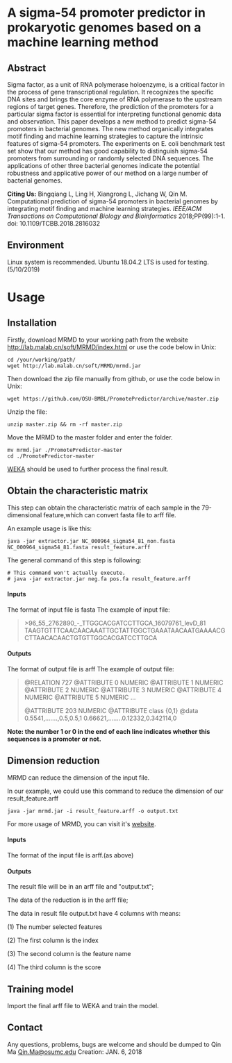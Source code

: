 # A sigma-54 promoter predictor in prokaryotic genomes based on a machine learning method
## Abstract
Sigma factor, as a unit of RNA polymerase holoenzyme, is a critical factor in the process of gene transcriptional regulation. It recognizes the specific DNA sites and brings the core enzyme of RNA polymerase to the upstream regions of target genes. Therefore, the prediction of the promoters for a particular sigma factor is essential for interpreting functional genomic data and observation. This paper develops a new method to predict sigma-54 promoters in bacterial genomes. The new method organically integrates motif finding and machine learning strategies to capture the intrinsic features of sigma-54 promoters. The experiments on E. coli benchmark test set show that our method has good capability to distinguish sigma-54 promoters from surrounding or randomly selected DNA sequences. The applications of other three bacterial genomes indicate the potential robustness and applicative power of our method on a large number of bacterial genomes. 

**Citing Us:** Bingqiang L, Ling H, Xiangrong L, Jichang W, Qin M. Computational prediction of sigma-54 promoters in bacterial genomes by integrating motif finding and machine learning strategies. *IEEE/ACM Transactions on Computational Biology and Bioinformatics* 
2018;PP(99):1-1. doi: 10.1109/TCBB.2018.2816032
## Environment
Linux system is recommended. Ubuntu 18.04.2 LTS is used for testing. (5/10/2019)

# Usage
## Installation

Firstly, download MRMD to your working path from the website http://lab.malab.cn/soft/MRMD/index.html or use the code below in Unix:

```
cd /your/working/path/
wget http://lab.malab.cn/soft/MRMD/mrmd.jar
```
Then download the zip file manually from github, or use the code below in Unix:
```
wget https://github.com/OSU-BMBL/PromotePredictor/archive/master.zip
```
Unzip the file:
```
unzip master.zip && rm -rf master.zip
```
Move the MRMD to the master folder and enter the folder.
```
mv mrmd.jar ./PromotePredictor-master
cd ./PromotePredictor-master
```
[WEKA](https://www.cs.waikato.ac.nz/~ml/weka/ "WEKA") should be used to further process the final result.

## Obtain the characteristic matrix

This step can obtain the characteristic matrix of each sample in the 79-dimensional feature,which can convert fasta file to arff file.

An example usage is like this:
```
java -jar extractor.jar NC_000964_sigma54_81_non.fasta NC_000964_sigma54_81.fasta result_feature.arff
```

The general command of this step is following:
```
# This command won't actually execute.
# java -jar extractor.jar neg.fa pos.fa result_feature.arff
```



#### Inputs

The format of input file is fasta
The example of input file:


>\>96_55_2762890_-_TTGGCACGATCCTTGCA_16079761_levD_81
>TAAGTGTTTCAACAACAAATTGCTATTGGCTGAAATAACAATGAAAACGCTTAACACAACTGTGTTGGCACGATCCTTGCA

#### Outputs

The format of output file is arff
The example of output file:


>@RELATION 727
>@ATTRIBUTE 0 NUMERIC
>@ATTRIBUTE 1 NUMERIC
>@ATTRIBUTE 2 NUMERIC
>@ATTRIBUTE 3 NUMERIC
>@ATTRIBUTE 4 NUMERIC
>@ATTRIBUTE 5 NUMERIC
>...
>
>@ATTRIBUTE 203 NUMERIC
>@ATTRIBUTE class {0,1}
>@data
>0.5541,.......,0.5,0.5,1
>0.66621,........0.12332,0.342114,0


**Note: the number 1 or 0 in the end of each line indicates whether this sequences is a promoter or not.** 

## Dimension reduction

MRMD can reduce the dimension of the input file.

In our example, we could use this command to reduce the dimension of our result_feature.arff
```
java -jar mrmd.jar -i result_feature.arff -o output.txt
```


For more usage of MRMD, you can visit it's [website](http://lab.malab.cn/soft/MRMD/index.html "website").


#### Inputs

The format of the input file is arff.(as above)

#### Outputs

The result file will be in an arff file and "output.txt";

The data of the reduction is in the arff file;

The data in result file output.txt  have 4 columns with means:
  
(1) The number selected features

(2) The first column is the index

(3) The second column is the feature name

(4) The third column is the score

## Training model

Import the final arff file to WEKA and train the model.


## Contact

Any questions, problems, bugs are welcome and should be dumped to
Qin Ma <Qin.Ma@osumc.edu>
Creation: JAN. 6, 2018
